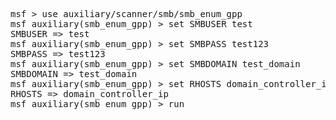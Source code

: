 <pre>
msf > use auxiliary/scanner/smb/smb_enum_gpp 
msf auxiliary(smb_enum_gpp) > set SMBUSER test
SMBUSER => test
msf auxiliary(smb_enum_gpp) > set SMBPASS test123
SMBPASS => test123
msf auxiliary(smb_enum_gpp) > set SMBDOMAIN test_domain
SMBDOMAIN => test_domain
msf auxiliary(smb_enum_gpp) > set RHOSTS domain_controller_ip
RHOSTS => domain_controller_ip
msf auxiliary(smb_enum_gpp) > run
</pre>
